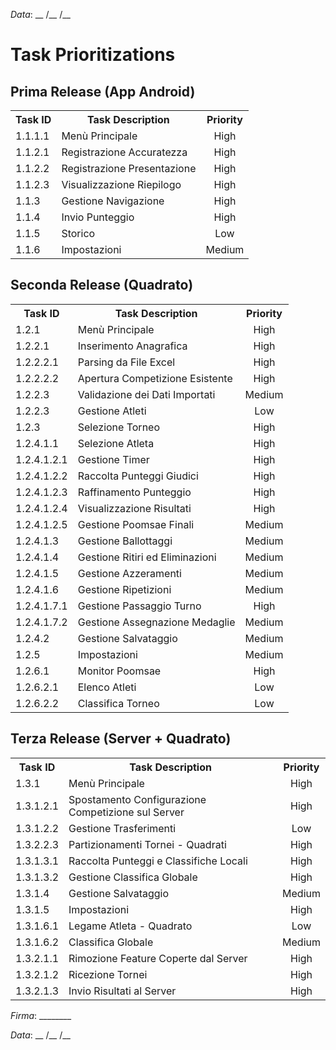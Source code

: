 *Data*: __ /__ /__

# Task Prioritizations

## Prima Release (App Android)
<table>
  <tr>
    <th>Task ID</th>
    <th>Task Description</th>
    <th>Priority</th>
  </tr>
  <tr>
    <td>1.1.1.1</td>
    <td>Menù Principale</td>
    <td align="center">High</td>
  </tr>
  <tr>
    <td>1.1.2.1</td>
    <td>Registrazione Accuratezza</td>
    <td align="center">High</td>
  </tr>
  <tr>
    <td>1.1.2.2</td>
    <td>Registrazione Presentazione</td>
    <td align="center">High</td>
  </tr>
  <tr>
    <td>1.1.2.3</td>
    <td>Visualizzazione Riepilogo</td>
    <td align="center">High</td>
  </tr>
  <tr>
    <td>1.1.3</td>
    <td>Gestione Navigazione</td>
    <td align="center">High</td>
  </tr>
  <tr>
    <td>1.1.4</td>
    <td>Invio Punteggio</td>
    <td align="center">High</td>
  </tr>
  <tr>
    <td>1.1.5</td>
    <td>Storico</td>
    <td align="center">Low</td>
  </tr>
  <tr>
    <td>1.1.6</td>
    <td>Impostazioni</td>
    <td align="center">Medium</td>
  </tr>
</table>

## Seconda Release (Quadrato)
<table>
  <tr>
    <th>Task ID</th>
    <th>Task Description</th>
    <th>Priority</th>
  </tr>
  <tr>
    <td>1.2.1</td>
    <td>Menù Principale</td>
    <td align="center">High</td>
  </tr>
  <tr>
    <td>1.2.2.1</td>
    <td>Inserimento Anagrafica</td>
    <td align="center">High</td>
  </tr>
  <tr>
    <td>1.2.2.2.1</td>
    <td>Parsing da File Excel</td>
    <td align="center">High</td>
  </tr>
  <tr>
    <td>1.2.2.2.2</td>
    <td>Apertura Competizione Esistente</td>
    <td align="center">High</td>
  </tr>
  <tr>
    <td>1.2.2.3</td>
    <td>Validazione dei Dati Importati</td>
    <td align="center">Medium</td>
  </tr>
  <tr>
    <td>1.2.2.3</td>
    <td>Gestione Atleti</td>
    <td align="center">Low</td>
  </tr>
  <tr>
    <td>1.2.3</td>
    <td>Selezione Torneo</td>
    <td align="center">High</td>
  </tr>
  <tr>
    <td>1.2.4.1.1</td>
    <td>Selezione Atleta</td>
    <td align="center">High</td>
  </tr>
  <tr>
    <td>1.2.4.1.2.1</td>
    <td>Gestione Timer</td>
    <td align="center">High</td>
  </tr>
  <tr>
    <td>1.2.4.1.2.2</td>
    <td>Raccolta Punteggi Giudici</td>
    <td align="center">High</td>
  </tr>
  <tr>
    <td>1.2.4.1.2.3</td>
    <td>Raffinamento Punteggio</td>
    <td align="center">High</td>
  </tr>
  <tr>
    <td>1.2.4.1.2.4</td>
    <td>Visualizzazione Risultati</td>
    <td align="center">High</td>
  </tr>
  <tr>
    <td>1.2.4.1.2.5</td>
    <td>Gestione Poomsae Finali</td>
    <td align="center">Medium</td>
  </tr>
  <tr>
    <td>1.2.4.1.3</td>
    <td>Gestione Ballottaggi</td>
    <td align="center">Medium</td>
  </tr>
  <tr>
    <td>1.2.4.1.4</td>
    <td>Gestione Ritiri ed Eliminazioni</td>
    <td align="center">Medium</td>
  </tr>
  <tr>
    <td>1.2.4.1.5</td>
    <td>Gestione Azzeramenti</td>
    <td align="center">Medium</td>
  </tr>
  <tr>
    <td>1.2.4.1.6</td>
    <td>Gestione Ripetizioni</td>
    <td align="center">Medium</td>
  </tr>
  <tr>
    <td>1.2.4.1.7.1</td>
    <td>Gestione Passaggio Turno</td>
    <td align="center">High</td>
  </tr>
  <tr>
    <td>1.2.4.1.7.2</td>
    <td>Gestione Assegnazione Medaglie</td>
    <td align="center">Medium</td>
  </tr>
  <tr>
    <td>1.2.4.2</td>
    <td>Gestione Salvataggio</td>
    <td align="center">Medium</td>
  </tr>
  <tr>
    <td>1.2.5</td>
    <td>Impostazioni</td>
    <td align="center">Medium</td>
  </tr>
  <tr>
    <td>1.2.6.1</td>
    <td>Monitor Poomsae</td>
    <td align="center">High</td>
  </tr>
  <tr>
    <td>1.2.6.2.1</td>
    <td>Elenco Atleti</td>
    <td align="center">Low</td>
  </tr>
  <tr>
    <td>1.2.6.2.2</td>
    <td>Classifica Torneo</td>
    <td align="center">Low</td>
  </tr>
</table>

## Terza Release (Server + Quadrato)

<table>
  <tr>
    <th>Task ID</th>
    <th>Task Description</th>
    <th>Priority</th>
  </tr>
  <tr>
    <td>1.3.1</td>
    <td>Menù Principale</td>
    <td align="center">High</td>
  </tr>
  <tr>
    <td>1.3.1.2.1</td>
    <td>Spostamento Configurazione Competizione sul Server</td>
    <td align="center">High</td>
  </tr>
    <tr>
    <td>1.3.1.2.2</td>
    <td>Gestione Trasferimenti</td>
    <td align="center">Low</td>
  </tr>
  <tr>
    <td>1.3.2.2.3</td>
    <td>Partizionamenti Tornei - Quadrati</td>
    <td align="center">High</td>
  </tr>
  <tr>
    <td>1.3.1.3.1</td>
    <td>Raccolta Punteggi e Classifiche Locali</td>
    <td align="center">High</td>
  </tr>
  <tr>
    <td>1.3.1.3.2</td>
    <td>Gestione Classifica Globale</td>
    <td align="center">High</td>
  </tr>
  <tr>
    <td>1.3.1.4</td>
    <td>Gestione Salvataggio</td>
    <td align="center">Medium</td>
  </tr>
  <tr>
    <td>1.3.1.5</td>
    <td>Impostazioni</td>
    <td align="center">High</td>
  </tr>
  <tr>
    <td>1.3.1.6.1</td>
    <td>Legame Atleta - Quadrato</td>
    <td align="center">Low</td>
  </tr>
  <tr>
    <td>1.3.1.6.2</td>
    <td>Classifica Globale</td>
    <td align="center">Medium</td>
  </tr>
  <tr>
    <td>1.3.2.1.1</td>
    <td>Rimozione Feature Coperte dal Server</td>
    <td align="center">High</td>
  </tr>
  <tr>
    <td>1.3.2.1.2</td>
    <td>Ricezione Tornei</td>
    <td align="center">High</td>
  </tr>
  <tr>
    <td>1.3.2.1.3</td>
    <td>Invio Risultati al Server</td>
    <td align="center">High</td>
  </tr>
</table>

*Firma*: ________

*Data*: __ /__ /__